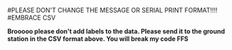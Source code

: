 #PLEASE DON'T CHANGE THE MESSAGE OR SERIAL PRINT FORMAT!!!! 
#EMBRACE CSV

**Brooooo please don't add labels to the data. Please send it to the ground station in the CSV format above. You will break my code FFS**
